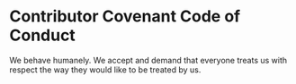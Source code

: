# Contributor Covenant Code of Conduct

We behave humanely. We accept and demand that everyone treats us with respect the way they would like to be treated by us.
